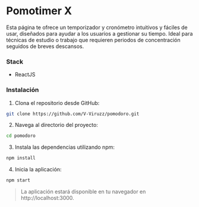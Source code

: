 # Pomotimer X

Esta página te ofrece un temporizador y cronómetro intuitivos y fáciles
de usar, diseñados para ayudar a los usuarios a gestionar su tiempo.
Ideal para técnicas de estudio o trabajo que requieren periodos de concentración seguidos de breves descansos.


### Stack
- ReactJS

### Instalación

1. Clona el repositorio desde GitHub:
```bash
git clone https://github.com/V-Viruzz/pomodoro.git
``` 

2. Navega al directorio del proyecto:
```bash
cd pomodoro
``` 

3. Instala las dependencias utilizando npm:
```bash
npm install
``` 

4. Inicia la aplicación:
```bash
npm start
```

>  La aplicación estará disponible en tu navegador en http://localhost:3000.

